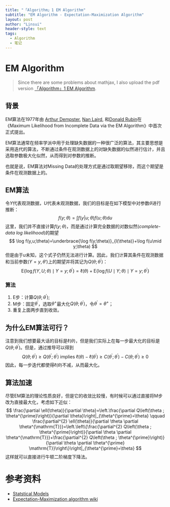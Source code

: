 ```yaml
---
title: "「Algorithm」1 EM Algorithm"
subtitle: "EM Algorithm - Expectation-Maximization Algorithm"
layout: post
author: "Linsui"
header-style: text
tags:
  - Algorithm
  - 笔记
---
```


# EM Algorithm

> Since there are some problems about mathjax, I also upload the pdf version <a href="https://denglinsui.github.io/reading-note/pdf/Algorithm/01.pdf" target="_blank">「Algorithm」1 EM Algorithm</a>.
>

## 背景

EM算法在1977年由 [Arthur Dempster](https://en.wikipedia.org/wiki/Arthur_P._Dempster), [Nan Laird](https://en.wikipedia.org/wiki/Nan_Laird), 和[Donald Rubin](https://en.wikipedia.org/wiki/Donald_Rubin)在《Maximum Likelihood from Incomplete Data via the EM Algorithm》中首次正式提出。

EM算法通常在频率学派中用于处理缺失数据的一种很广泛的算法，其主要思想是采用迭代的算法，不断通过条件在观测数据上的对缺失数据的似然进行估计，并且选取参数极大化似然，从而得到对参数的推断。

也就是说，EM算法对Missing Data的处理方式是通过取期望移除，而这个期望是条件在观测数据上的。

## EM算法

令$Y$代表观测数据，$U$代表未观测数据，我们的目标是在如下模型中对参数$\theta$进行推断：
$$
f(y;\theta)=\int f(y|u;\theta)f(u;\theta)\mathrm{d}u
$$
这里，我们并不直接计算$f(y;\theta)$，而是通过计算完全数据的对数似然(*complete-data log likelihood*)的期望
$$
\log f(y,u;\theta)=\underbrace{\log f(y;\theta)}_{l(\theta)}+\log f(u\mid y;\theta)
$$
但是由于$u$未知，这个式子仍然无法进行计算。因此，我们计算其条件在观测数据和当前参数$(Y=y,\theta')$上的期望并将其记为$Q(\theta;\theta^\prime)$：
$$
\mathrm{E}\left\{\log f(Y, U ; \theta) \mid Y=y ; \theta^{\prime}\right\}=\ell(\theta)+\mathrm{E}\left\{\log f(U \mid Y ; \theta) \mid Y=y ; \theta^{\prime}\right\}
$$

### 算法

1. E步：计算$Q(\theta;\theta^\prime)$;
2. M步：固定$\theta^\prime$，选取$\theta^+$最大化$Q(\theta;\theta^\prime)$，令$\theta^\prime=\theta^+$；
3. 重复上面两步直到收敛。

## 为什么EM算法可行？

注意到我们想要最大话的目标是$\ell(\theta)$，但是我们实际上在每一步最大化的目标是$Q(\theta;\theta^\prime)$。但是，通过推导可以得到
$$
Q\left(\theta ; \theta^{\prime}\right) \geq Q\left(\theta^{\prime} ; \theta^{\prime}\right) \text { implies } \ell(\theta)-\ell\left(\theta^{\prime}\right) \geq C\left(\theta^{\prime} ; \theta^{\prime}\right)-C\left(\theta ; \theta^{\prime}\right) \geq 0
$$
因此，每一步迭代都使得$\ell(\theta)$不减，从而最大化。

## 算法加速

尽管EM算法的理论性质良好，但是它的收敛比较慢，有时候可以通过直接将M步改为直接最大化，考虑如下近似：
$$
\frac{\partial \ell(\theta)}{\partial \theta}=\left.\frac{\partial Q\left(\theta ; \theta^{\prime}\right)}{\partial \theta}\right|_{\theta^{\prime}=\theta}
\qquad
\frac{\partial^{2} \ell(\theta)}{\partial \theta \partial \theta^{\mathrm{T}}}=\left.\left\{\frac{\partial^{2} Q\left(\theta ; \theta^{\prime}\right)}{\partial \theta \partial \theta^{\mathrm{T}}}+\frac{\partial^{2} Q\left(\theta ; \theta^{\prime}\right)}{\partial \theta \partial \theta^{\prime} \mathrm{T}}\right\}\right|_{\theta^{\prime}=\theta}
$$
这样就可以直接进行牛顿二阶梯度下降法。

# 参考资料

- [Statstical Models](https://www.cambridge.org/core/books/statistical-models/8EC19F80551F52D4C58FAA2022048FC7?__cf_chl_jschl_tk__=aa921ed4560dcaea177e8da320fca59b236ef827-1593743587-0-Aced3me35WQuzFYEtvpkZ_Elir4Gt9CInH2WMwxG_WMgu4KEpsi7sRFlcnKh7V23HK1UMQFiSC5tiTEtuo9sT_C1lnAlJ5k9gVej2S3NqvLdnMPR3JlpJ4tR3sNiaE2m7rCjabSX1l32yLgl6CS83-fxUdQoBmiU6KuWIdy14rAD-SYlV22sSmUD9CxSp5gCS2rnf_ip0AsWuC21P-XuwRh9uZZLDtfqLu4K5kjapJfsT2QB7Beeb2ljamMYfL3vm0t9FUs5S02iNGs89CtSdGA25F3XxEyF9IPVtZlfkvhNFWh-DOxW1JbbsmznYnxyC82lgvqZxQSgnVcwUQXqfWRyzET6iqsyMgG6L19WTHD2H8N74h-Sz18oB3cn-XX9b08yXYm7AKYzvR3NV7eh_f-sL15-pI9aMIZaN-ub2YfW)
- [Expectation-Maximization algorithm wiki](https://en.wikipedia.org/wiki/Expectation%E2%80%93maximization_algorithm#:~:text=In%20statistics%2C%20an%20expectation%E2%80%93maximization,depends%20on%20unobserved%20latent%20variables.)
